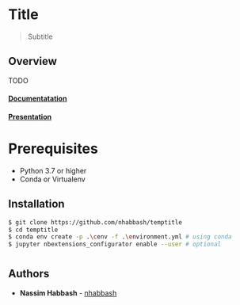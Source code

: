 # Title
> Subtitle

## Overview
TODO

#### [Documentatation](docs/report.pdf)
#### [Presentation](docs/presentation.pdf)

# Prerequisites
* Python 3.7 or higher
* Conda or Virtualenv

## Installation
```sh
$ git clone https://github.com/nhabbash/temptitle
$ cd temptitle
$ conda env create -p .\cenv -f .\environment.yml # using conda
$ jupyter nbextensions_configurator enable --user # optional
```
#
## Authors
* **Nassim Habbash** - [nhabbash](https://github.com/nhabbash)
